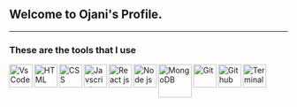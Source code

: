 ## Welcome to Ojani's Profile.

---

### These are the tools that I use
<img align="left" alt="VsCode" width="42px" src="https://upload.wikimedia.org/wikipedia/commons/thumb/9/9a/Visual_Studio_Code_1.35_icon.svg/1024px-Visual_Studio_Code_1.35_icon.svg.png">
<img align="left" alt="HTML" width="42px" src="https://www.w3.org/html/logo/downloads/HTML5_Logo_512.png">
<img align="left" alt="CSS" width="42px" src="https://upload.wikimedia.org/wikipedia/commons/thumb/d/d5/CSS3_logo_and_wordmark.svg/1200px-CSS3_logo_and_wordmark.svg.png">
<img align="left" alt="Javscript" width="42px" src="https://upload.wikimedia.org/wikipedia/commons/thumb/9/99/Unofficial_JavaScript_logo_2.svg/1024px-Unofficial_JavaScript_logo_2.svg.png">
<img align="left" alt="React js" width="42px" src="https://cdn4.iconfinder.com/data/icons/logos-3/600/React.js_logo-512.png">
<img align="left" alt="Node js" width="42px" src="https://cdn2.iconfinder.com/data/icons/nodejs-1/512/nodejs-512.png">
<img align="left" alt="MongoDB" width="60px" src="https://cdn4.iconfinder.com/data/icons/logos-3/512/mongodb-2-512.png">
<img align="left" alt="Git" width="42px" src="https://cdn3.iconfinder.com/data/icons/social-media-2169/24/social_media_social_media_logo_git-512.png">
<img align="left" alt="Github" width="42px" src="https://cdn0.iconfinder.com/data/icons/octicons/1024/mark-github-512.png">
<img align="left" alt="Terminal" width="42px" src="https://cdn2.iconfinder.com/data/icons/solid-apps-and-programming/32/Applications_and_Programming_terminal_access_pc_computer_screen-512.png">
